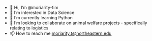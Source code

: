 - 👋 Hi, I’m @moriarity-tim
- 👀 I’m interested in Data Science 
- 🌱 I’m currently learning Python
- 💞️ I’m looking to collaborate on animal welfare projects - specifically relating to logistics
- 📫 How to reach me moriarity.t@northeastern.edu 
